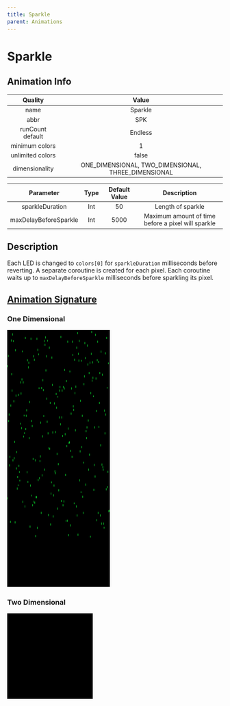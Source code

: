 ```yaml
---
title: Sparkle
parent: Animations
---
```


<!-- THIS FILE IS AUTOMATICALLY GENERATED -->
<!-- MAKE CHANGES TO THE AnimationInfo INSTANCE ASSOCIATED WITH THIS ANIMATION -->

# Sparkle

## Animation Info

|Quality|Value|
|:-:|:-:|
|name|Sparkle|
|abbr|SPK|
|runCount default|Endless|
|minimum colors|1|
|unlimited colors|false|
|dimensionality|ONE_DIMENSIONAL, TWO_DIMENSIONAL, THREE_DIMENSIONAL|

|Parameter|Type|Default Value|Description|
|:-:|:-:|:-:|:-:|
|sparkleDuration|Int|50|Length of sparkle|
|maxDelayBeforeSparkle|Int|5000|Maximum amount of time before a pixel will sparkle|

## Description
Each LED is changed to `colors[0]` for `sparkleDuration` milliseconds before reverting.
A separate coroutine is created for each pixel.
Each coroutine waits up to `maxDelayBeforeSparkle` milliseconds before sparkling its pixel.

## [Animation Signature](Animation-Signatures)
### One Dimensional

![Sparkle Signature](/signatures/sparkle.png)

### Two Dimensional

![Sparkle 2D Signature](/signatures/sparkle.gif)

